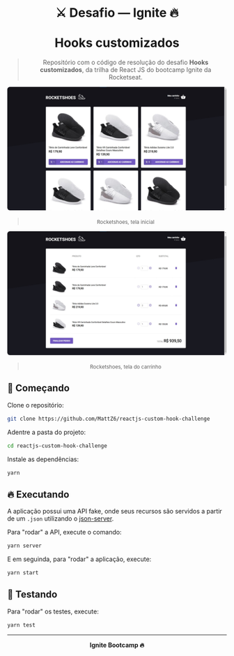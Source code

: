 <div align="center">
  <h1>
    ⚔ Desafio — Ignite 🔥
    <br/><br/>
    Hooks customizados
  </h1>

  > Repositório com o código de resolução do desafio **Hooks customizados**, da trilha de React JS do bootcamp Ignite da Rocketseat.
</div>

<div align="center">
  <img style="border-radius: 6px;" src=".github/images/home.jpg" alt="👟 Tela inicial da aplicação Rocketshoes, exibindo sua lista de produtos" title="👟 Tela inicial da aplicação Rocketshoes, exibindo sua lista de produtos" />

  > <small>Rocketshoes, tela inicial</small>
</div>

<div align="center">
  <img style="border-radius: 6px;" src=".github/images/carrinho.jpg" alt="👟 Tela do carrinho da aplicação Rocketshoes, exibindo todos os produtos adicionados ao mesmo" title="👟 Tela do carrinho da aplicação Rocketshoes, exibindo todos os produtos adicionados ao mesmo" />

  > <small>Rocketshoes, tela do carrinho</small>
</div>

## 🎉 Começando

Clone o repositório:

```bash
git clone https://github.com/MattZ6/reactjs-custom-hook-challenge
```

Adentre a pasta do projeto:

```bash
cd reactjs-custom-hook-challenge
```

Instale as dependências:

```bash
yarn
```

## 🔥 Executando

A aplicação possui uma API fake, onde seus recursos são servidos a partir de um `.json` utilizando o [json-server](https://www.npmjs.com/package/json-server).

Para "rodar" a API, execute o comando:

```bash
yarn server
```

E em seguinda, para "rodar" a aplicação, execute:

```bash
yarn start
```

## 🧪 Testando

Para "rodar" os testes, execute:

```bash
yarn test
```

___

<div align="center">
  <strong>Ignite Bootcamp 🔥</strong>
</div>
